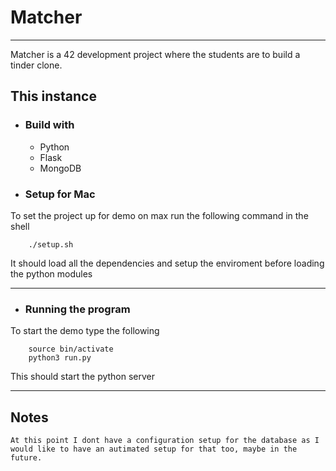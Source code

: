 # Matcher
----------
Matcher is a 42 development project where the students are to build
a tinder clone.

## This instance
+ ### Build with
  + Python
  + Flask
  + MongoDB

+ ### Setup for Mac
To set the project up for demo on max run the following command in the shell
```shell
    ./setup.sh
```
It should load all the dependencies and setup the enviroment before loading the python modules

---

+ ### Running the program
To start the demo type the following
```shell
    source bin/activate
    python3 run.py
```
This should start the python server

---
## Notes
    At this point I dont have a configuration setup for the database as I would like to have an autimated setup for that too, maybe in the future.